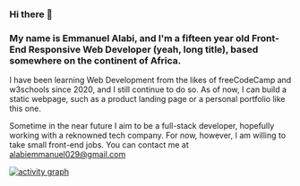 
### Hi there 👋
<h3> My name is Emmanuel Alabi, and I'm a fifteen year old Front-End Responsive Web Developer (yeah, long title), based somewhere on the continent of Africa.</h3>
<p>

I have been learning Web Development from the likes of freeCodeCamp and w3schools since 2020, and I still continue to do so. As of now, I can build a static webpage, such as a product landing page or a personal portfolio like this one.

Sometime in the near future I aim to be a full-stack developer, hopefully working with a reknowned tech company. For now, however, I am willing to take small front-end jobs. You can contact me at alabiemmanuel029@gmail.com </p>

[![activity graph](https://activity-graph.herokuapp.com/graph?username=Emman29&bg_color=000000&color=00eeff&line=00e1ff&point=001eff&area=true&hide_border=true)](https://github.com/ashutosh00710/github-readme-activity-graph)

<!--
**Emman29/emman29** is a ✨ _special_ ✨ repository because its `README.md` (this file) appears on your GitHub profile.

Here are some ideas to get you started:

- 🔭 I’m currently working on ...
- 🌱 I’m currently learning ...
- 👯 I’m looking to collaborate on ...
- 🤔 I’m looking for help with ...
- 💬 Ask me about ...
- 📫 How to reach me: ...
- 😄 Pronouns: ...
- ⚡ Fun fact: ...
-->

